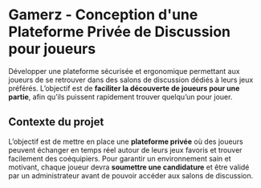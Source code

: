 # Gamerz - Conception d'une Plateforme Privée de Discussion pour joueurs

Développer une plateforme sécurisée et ergonomique permettant aux joueurs de se retrouver dans des salons de discussion dédiés à leurs jeux préférés. L’objectif est de **faciliter la découverte de joueurs pour une partie**, afin qu’ils puissent rapidement trouver quelqu’un pour jouer.

## Contexte du projet

L’objectif est de mettre en place une **plateforme privée** où des joueurs peuvent échanger en temps réel autour de leurs jeux favoris et trouver facilement des coéquipiers. Pour garantir un environnement sain et motivant, chaque joueur devra **soumettre une candidature** et être validé par un administrateur avant de pouvoir accéder aux salons de discussion.
